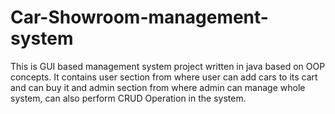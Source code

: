 # Car-Showroom-management-system
 This is GUI based management system project written in java based on OOP concepts. It contains user section from where user can add cars to its cart and can buy it and admin section from where admin can manage whole system, can also perform CRUD Operation in the system.
